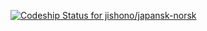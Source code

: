 [![Codeship Status for jishono/japansk-norsk](https://app.codeship.com/projects/ac2ad5d0-7cf6-0138-e2bf-0680689a7f02/status?branch=master)](https://app.codeship.com/projects/397042)
